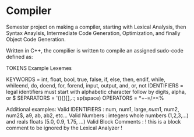 # Compiler
  Semester project on making a compiler, starting with Lexical Analysis, then Syntax Anaylsis, Intermediate Code Generation, Optimization, and finally Object Code Generation.

  Written in C++, the compilier is written to compile an assigned sudo-code defined as:
  
TOKENS			Example Lexemes

KEYWORDS  	=	int, float, bool, true, false, if, else, then, endif, while, whileend, do, doend, for, forend, input, output, and, or, not
IDENTIFIERS =	legal identifiers must start with alphabetic character follow by digits, alpha, or $
SEPARATORS 	=	'(){}[],.:; sp(space)
OPERATORS 	=	*+-=/><%


Additional examples:
Valid IDENTIFIERS	:  	num, num1, large$, num$1, num2, num2$, a9, ab, ab2, etc...
Valid Numbers		:	integers whole numbers (1,2,3,...) and reals floats (5.0, 0.9, 1.75, ...)
Valid Block Comments	:	!  this is a block comment to be ignored by the Lexical Analyzer !
